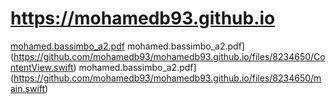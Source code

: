 # https://mohamedb93.github.io
[mohamed.bassimbo_a2.pdf](https://github.com/mohamedb93/mohamedb93.github.io/files/8234650/mohamed.bassimbo_a2.pdf)
mohamed.bassimbo_a2.pdf](https://github.com/mohamedb93/mohamedb93.github.io/files/8234650/ContentView.swift)
mohamed.bassimbo_a2.pdf](https://github.com/mohamedb93/mohamedb93.github.io/files/8234650/main.swift)

